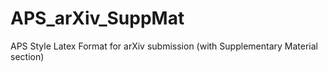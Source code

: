 # APS_arXiv_SuppMat
 APS Style Latex Format for arXiv submission (with Supplementary Material section)

